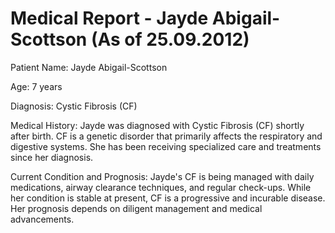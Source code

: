 # Medical Report - Jayde Abigail-Scottson (As of 25.09.2012)

Patient Name: Jayde Abigail-Scottson

Age: 7 years

Diagnosis: Cystic Fibrosis (CF)

Medical History: Jayde was diagnosed with Cystic Fibrosis (CF) shortly after birth. CF is a genetic disorder that primarily affects the respiratory and digestive systems. She has been receiving specialized care and treatments since her diagnosis.

Current Condition and Prognosis:
Jayde's CF is being managed with daily medications, airway clearance techniques, and regular check-ups. While her condition is stable at present, CF is a progressive and incurable disease. Her prognosis depends on diligent management and medical advancements.